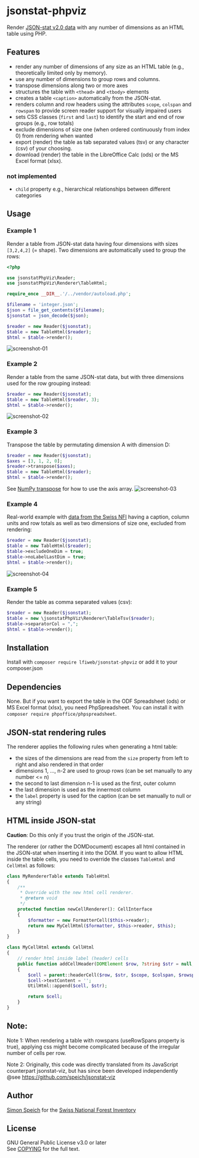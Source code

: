 # jsonstat-phpviz
Render [JSON-stat v2.0 data](https://json-stat.org/) with any number of dimensions as an HTML table using PHP.

## Features
- render any number of dimensions of any size as an HTML table (e.g., theoretically limited only by memory).
- use any number of dimensions to group rows and columns.
- transpose dimensions along two or more axes
- structures the table with `<thead>` and `<tbody>` elements
- creates a table `<caption>` automatically from the JSON-stat.
- renders column and row headers using the attributes `scope`, `colspan` and `rowspan` to provide
screen reader support for visually impaired users
- sets CSS classes (`first` and `last`) to identify the start and end of row groups (e.g., row totals)
- exclude dimensions of size one (when ordered continuously from index 0) from rendering when wanted
- export (render) the table as tab separated values (tsv) or any character (csv) of your choosing.
- download (render) the table in the LibreOffice Calc (ods) or the MS Excel format (xlsx).

### not implemented
- `child` property e.g., hierarchical relationships between different categories

## Usage
### Example 1
Render a table from JSON-stat data having four dimensions with sizes `[3,2,4,2]` (= shape).
Two dimensions are automatically used to group the rows:

```php
<?php

use jsonstatPhpViz\Reader;
use jsonstatPhpViz\Renderer\TableHtml;

require_once __DIR__.'/../vendor/autoload.php';

$filename = 'integer.json';
$json = file_get_contents($filename);
$jsonstat = json_decode($json);

$reader = new Reader($jsonstat);
$table = new TableHtml($reader);
$html = $table->render();
```
![screenshot-01](demo/screenshot-01.png)

### Example 2
Render a table from the same JSON-stat data, but with three dimensions used for the row grouping instead:
```php
$reader = new Reader($jsonstat);
$table = new TableHtml($reader, 3);
$html = $table->render();
```
![screenshot-02](demo/screenshot-02.png)

### Example 3
Transpose the table by permutating dimension A with dimension D:
```php
$reader = new Reader($jsonstat);
$axes = [3, 1, 2, 0];
$reader->transpose($axes);
$table = new TableHtml($reader);
$html = $table->render();
```
See [NumPy transpose](https://numpy.org/doc/stable/reference/generated/numpy.transpose.html) for how to use the axis array.
![screenshot-03](demo/screenshot-03.png)

### Example 4
Real-world example with [data from the Swiss NFI](https://www.lfi.ch/resultate/sammlungenliste-en.php?prodNr=32&prodItNr=189147&lang=en) having a caption, column units and row totals as well as
two dimensions of size one, excluded from rendering:
```php
$reader = new Reader($jsonstat);
$table = new TableHtml($reader);
$table->excludeOneDim = true;
$table->noLabelLastDim = true;
$html = $table->render();
```
![screenshot-04](demo/screenshot-04.png)

### Example 5
Render the table as comma separated values (csv):

```php
$reader = new Reader($jsonstat);
$table = new \jsonstatPhpViz\Renderer\TableTsv($reader);
$table->separatorCol = ",";
$html = $table->render();
```
## Installation
Install with `composer require lfiweb/jsonstat-phpviz` or add it to your composer.json

## Dependencies
None. But if you want to export the table in the ODF Spreadsheet (ods) or MS Excel format (xlsx), you need PhpSpreadsheet. You can install it with `composer require phpoffice/phpspreadsheet`.

## JSON-stat rendering rules
The renderer applies the following rules when generating a html table:
- the sizes of the dimensions are read from the `size` property from left to right and also rendered in that order
- dimensions 1, ..., n-2 are used to group rows (can be set manually to any number <= n)
- the second to last dimension n-1 is used as the first, outer column
- the last dimension is used as the innermost column
- the `label` property is used for the caption (can be set manually to null or any string)

## HTML inside JSON-stat
**Caution**: Do this only if you trust the origin of the JSON-stat.

The renderer (or rather the DOMDocument) escapes all html contained in the JSON-stat when inserting it into the DOM.
If you want to allow HTML inside the table cells, you need to override the classes `TableHtml` and `CellHtml` as follows:
```php
class MyRendererTable extends TableHtml
{
    /**
     * Override with the new html cell renderer.
     * @return void
     */
    protected function newCellRenderer(): CellInterface
    {
        $formatter = new FormatterCell($this->reader);
        return new MyCellHtml($formatter, $this->reader, $this);
    }
}

class MyCellHtml extends CellHtml
{
    // render html inside label (header) cells
    public function addCellHeader(DOMElement $row, ?string $str = null, ?string $scope = null, ?string $colspan = null, ?string $rowspan = null): DOMElement
    {
        $cell = parent::headerCell($row, $str, $scope, $colspan, $rowspan);
        $cell->textContent = '';
        UtilHtml::append($cell, $str);

        return $cell;
    }
}
```

## Note:
Note 1: When rendering a table with rowspans (useRowSpans property is true),
applying css might become complicated because of the irregular number of cells per row.

Note 2: Originally, this code was directly translated from its JavaScript counterpart jsonstat-viz, but has since
been developed independently
@see https://github.com/speich/jsonstat-viz



## Author
[Simon Speich](https://www.speich.net) for the [Swiss National Forest Inventory](https://www.lfi.ch/)

## License
GNU General Public License v3.0 or later\
See [COPYING](README.md) for the full text.